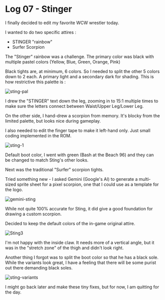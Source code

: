 # Log 07 - Stinger

I finally decided to edit my favorite WCW wrestler today.

I wanted to do two specific attires :

- STINGER "rainbow"
- Surfer Scorpion

The "Stinger" rainbow was a challenge. The primary color was black with multiple pastel colors (Yellow, Blue, Green, Orange, Pink)

Black tights are, at minimum, 6 colors. So I needed to split the other 5 colors down to 2 each. A primary light and a secondary dark for shading. This is how restrictive this palette is :

![sting-pal](https://github.com/user-attachments/assets/276ff86a-6b91-45e4-a81e-c06c4a247b59)

I drew the "STINGER" text down the leg, zooming in to 15:1 multiple times to make sure the letters connect between Waist/Upper Leg/Lower Leg.

On the other side, I hand-drew a scorpion from memory. It's blocky from the limited palette, but looks nice during gameplay. 

I also needed to edit the finger tape to make it left-hand only. Just small coding implemented in the ROM. 

![sting-1](https://github.com/user-attachments/assets/74c2dca6-66fa-4aae-9818-4b6eaf0a53fd)

Default boot color, I went with green (Bash at the Beach 96) and they can be changed to match Sting's other looks.

Next was the traditional "Surfer" scorpion tights. 

Tried something new - I asked Gemini (Google's AI) to generate a multi-sized sprite sheet for a pixel scorpion, one that I could use as a template for the logo.

![gemini-sting](https://github.com/user-attachments/assets/b82b5d24-0730-4cf0-a4f1-1b830932872a)

While not quite 100% accurate for Sting, it did give a good foundation for drawing a custom scorpion.

Decided to keep the default colors of the in-game original attire.

![Sting3](https://github.com/user-attachments/assets/500250b3-aeef-4edb-b7b7-d9fc17cc5b50)

I'm not happy with the inside claw. It needs more of a vertical angle, but it was in the "stretch zone" of the thigh and didn't look right.

Another thing I forgot was to split the boot color so that he has a black sole. While the variants look great, I have a feeling that there will be some purist out there demanding black soles. 

![sting-variants](https://github.com/user-attachments/assets/7cca9451-d89d-4e2a-843e-aa96cd2f2a2b)

I might go back later and make these tiny fixes, but for now, I am quitting for the day. 




